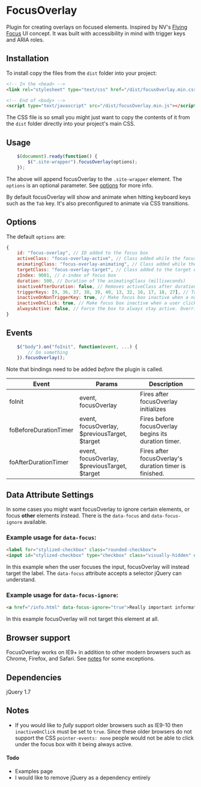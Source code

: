 # FocusOverlay

Plugin for creating overlays on focused elements. Inspired by NV's [Flying Focus](https://github.com/NV/flying-focus) UI concept. It was built with accessibility in mind with trigger keys and ARIA roles.

## Installation

To install copy the files from the `dist` folder into your project:

```html
<!-- In the <head> -->
<link rel="stylesheet" type="text/css" href="/dist/focusOverlay.min.css"/>

<!-- End of <body> -->
<script type="text/javascript" src="/dist/focusOverlay.min.js"></script>
```
The CSS file is so small you might just want to copy the contents of it from the `dist` folder directly into your project's main CSS.

## Usage

```js
    $(document).ready(function() {
        $(".site-wrapper").focusOverlay(options);
    });
```

The above will append focusOverlay to the `.site-wrapper` element. The `options` is an optional parameter. See [options](#Options) for more info.

By default focusOverlay will show and animate when hitting keyboard keys such as the `Tab` key. It's also preconfigured to animate via CSS transitions.

## Options

The default `options` are:

```js
{
    id: "focus-overlay", // ID added to the focus box
    activeClass: "focus-overlay-active", // Class added while the focus box is active
    animatingClass: "focus-overlay-animating", // Class added while the focus box is animating
    targetClass: "focus-overlay-target", // Class added to the target element
    zIndex: 9001, // z-index of focus box
    duration: 500, // Duration of the animatingClass (milliseconds)
    inactiveAfterDuration: false, // Removes activeClass after duration
    triggerKeys: [9, 36, 37, 38, 39, 40, 13, 32, 16, 17, 18, 27], // Tab, Arrow Keys, Enter, Space, Shift, Ctrl, Alt, ESC
    inactiveOnNonTriggerKey: true, // Make focus box inactive when a non specified key is pressed
    inactiveOnClick: true, // Make focus box inactive when a user clicks
    alwaysActive: false, // Force the box to always stay active. Overrides inactiveOnClick
}
```

## Events

```js
    $("body").on("foInit", function(event, ...) {
        // Do something
    }).focusOverlay();
```

Note that bindings need to be added *before* the plugin is called.

Event | Params | Description
------ | -------- | -----------
foInit | event, focusOverlay | Fires after focusOverlay initializes
foBeforeDurationTimer | event, focusOverlay, $previousTarget, $target | Fires before focusOverlay begins its duration timer.
foAfterDurationTimer | event, focusOverlay, $previousTarget, $target | Fires after focusOverlay's duration timer is finished.

## Data Attribute Settings

In some cases you might want focusOverlay to ignore certain elements, or focus **other** elements instead. There is the `data-focus` and `data-focus-ignore` available.

### Example usage for `data-focus`:

```html
<label for="stylized-checkbox" class="rounded-checkbox">
<input id="stylized-checkbox" type="checkbox" class="visually-hidden" data-focus=".rounded-checkbox">
```

In this example when the user focuses the input, focusOverlay will instead target the label. The `data-focus` attribute accepts a selector jQuery can understand.


### Example usage for `data-focus-ignore`:

```html
<a href="/info.html" data-focus-ignore="true">Really important information here!</a>
```

In this example focusOverlay will not target this element at all.

## Browser support

FocusOverlay works on IE9+ in addition to other modern browsers such as Chrome, Firefox, and Safari. See [notes](#Notes) for some exceptions.

## Dependencies

jQuery 1.7

## Notes

* If you would like to *fully* support older browsers such as IE9-10 then `inactiveOnClick` must be set to `true`. Since these older browsers do not support the CSS `pointer-events: none` people would not be able to click under the focus box with it being always active.

#### Todo

* Examples page
* I would like to remove jQuery as a dependency entirely